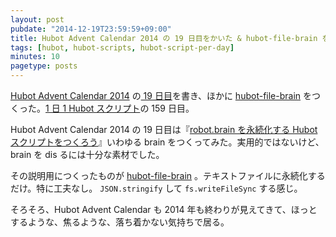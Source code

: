 ```yaml
---
layout: post
pubdate: "2014-12-19T23:59:59+09:00"
title: Hubot Advent Calendar 2014 の 19 日目をかいた & hubot-file-brain をつくった
tags: [hubot, hubot-scripts, hubot-script-per-day]
minutes: 10
pagetype: posts
---
```

[Hubot Advent Calendar 2014][hubot-adventar-2014] の[ 19 日目][hubot-adventar-2014-19]を書き、ほかに [hubot-file-brain][gh:bouzuya/hubot-file-brain] をつくった。[1 日 1 Hubot スクリプト][hubot-script-per-day]の 159 日目。

Hubot Advent Calendar 2014 の 19 日目は『[robot.brain を永続化する Hubot スクリプトをつくろう][hubot-adventar-2014-19]』いわゆる brain をつくってみた。実用的ではないけど、brain を dis るには十分な素材でした。

その説明用につくったものが [hubot-file-brain][gh:bouzuya/hubot-file-brain] 。テキストファイルに永続化するだけ。特に工夫なし。 `JSON.stringify` して `fs.writeFileSync` する感じ。

そろそろ、Hubot Advent Calendar も 2014 年も終わりが見えてきて、ほっとするような、焦るような、落ち着かない気持ちで居る。

[hubot-adventar-2014]: http://www.adventar.org/calendars/384
[hubot-adventar-2014-19]: http://qiita.com/bouzuya/items/ae1cb5610a64794bc522
[hubot-script-per-day]: http://blog.bouzuya.net/posts?tags=hubot-script-per-day
[gh:bouzuya/hubot-file-brain]: https://github.com/bouzuya/hubot-file-brain
